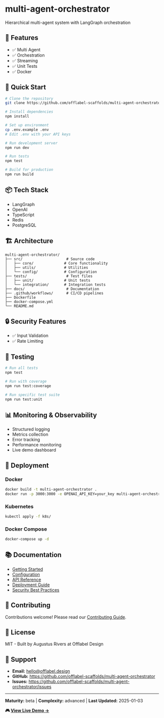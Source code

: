 # multi-agent-orchestrator

Hierarchical multi-agent system with LangGraph orchestration

## 🎯 Features

- ✅ Multi Agent
- ✅ Orchestration
- ✅ Streaming
- ✅ Unit Tests
- ✅ Docker

## 🚀 Quick Start

```bash
# Clone the repository
git clone https://github.com/offlabel-scaffolds/multi-agent-orchestrator

# Install dependencies
npm install

# Set up environment
cp .env.example .env
# Edit .env with your API keys

# Run development server
npm run dev

# Run tests
npm test

# Build for production
npm run build
```

## 📦 Tech Stack

- LangGraph
- OpenAI
- TypeScript
- Redis
- PostgreSQL

## 🏗️ Architecture

```
multi-agent-orchestrator/
├── src/                    # Source code
│   ├── core/              # Core functionality
│   ├── utils/             # Utilities
│   └── config/            # Configuration
├── tests/                  # Test files
│   ├── unit/              # Unit tests
│   └── integration/       # Integration tests
├── docs/                   # Documentation
├── .github/workflows/      # CI/CD pipelines
├── Dockerfile
├── docker-compose.yml
└── README.md
```

## 🔒 Security Features

- ✅ Input Validation
- ✅ Rate Limiting

## 🧪 Testing

```bash
# Run all tests
npm test

# Run with coverage
npm run test:coverage

# Run specific test suite
npm run test:unit
```

## 📊 Monitoring & Observability

- Structured logging
- Metrics collection
- Error tracking
- Performance monitoring
- Live demo dashboard

## 🚢 Deployment

### Docker
```bash
docker build -t multi-agent-orchestrator .
docker run -p 3000:3000 -e OPENAI_API_KEY=your_key multi-agent-orchestrator
```

### Kubernetes
```bash
kubectl apply -f k8s/
```

### Docker Compose
```bash
docker-compose up -d
```

## 📚 Documentation

- [Getting Started](./docs/getting-started.md)
- [Configuration](./docs/configuration.md)
- [API Reference](./docs/api-reference.md)
- [Deployment Guide](./docs/deployment.md)
- [Security Best Practices](./docs/security.md)

## 🤝 Contributing

Contributions welcome! Please read our [Contributing Guide](CONTRIBUTING.md).

## 📄 License

MIT - Built by Augustus Rivers at Offlabel Design

## 💬 Support

- **Email:** hello@offlabel.design
- **GitHub:** https://github.com/offlabel-scaffolds/multi-agent-orchestrator
- **Issues:** https://github.com/offlabel-scaffolds/multi-agent-orchestrator/issues

---

**Maturity:** beta | **Complexity:** advanced | **Last Updated:** 2025-01-03

**🎮 [View Live Demo →](https://demo.offlabel.design/multi-agent-orchestrator)**

